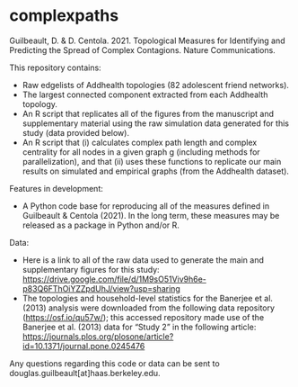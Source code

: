 # complexpaths
Guilbeault, D. & D. Centola. 2021. Topological Measures for Identifying and Predicting the Spread of Complex Contagions. Nature Communications. 

This repository contains: 
-	Raw edgelists of Addhealth topologies (82 adolescent friend networks).
-	The largest connected component extracted from each Addhealth topology. 
-	An R script that replicates all of the figures from the manuscript and supplementary material using the raw simulation data generated for this study (data provided below).
-	An R script that (i) calculates complex path length and complex centrality for all nodes in a given graph g (including methods for parallelization), and that (ii) uses these functions to replicate our main results on simulated and empirical graphs (from the Addhealth dataset). 

Features in development: 
- A Python code base for reproducing all of the measures defined in Guilbeault & Centola (2021). In the long term, these measures may be released as a package in Python and/or R.

Data: 
- Here is a link to all of the raw data used to generate the main and supplementary figures for this study: https://drive.google.com/file/d/1M9sO51Viv9h6e-p83Q6FThOiYZZpdUhJ/view?usp=sharing
- The topologies and household-level statistics for the Banerjee et al. (2013) analysis were downloaded from the following data repository (https://osf.io/qu57w/); this accessed repository made use of the Banerjee et al. (2013) data for “Study 2” in the following article: https://journals.plos.org/plosone/article?id=10.1371/journal.pone.0245476 

Any questions regarding this code or data can be sent to douglas.guilbeault[at]haas.berkeley.edu. 
